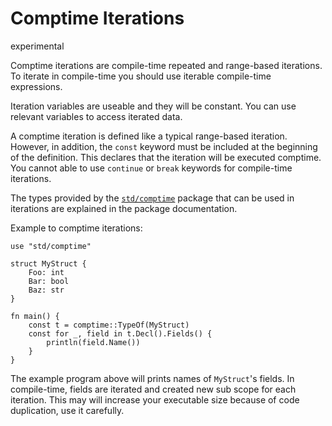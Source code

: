 # Comptime Iterations

<div class="warning-badge">experimental</div>

Comptime iterations are compile-time repeated and range-based iterations. To iterate in compile-time you should use iterable compile-time expressions. 

Iteration variables are useable and they will be constant. You can use relevant variables to access iterated data.

A comptime iteration is defined like a typical range-based iteration. However, in addition, the `const` keyword must be included at the beginning of the definition. This declares that the iteration will be executed comptime. You cannot able to use `continue` or `break` keywords for compile-time iterations.

The types provided by the [`std/comptime`](/std/comptime) package that can be used in iterations are explained in the package documentation.

Example to comptime iterations:
```jule
use "std/comptime"

struct MyStruct {
    Foo: int
    Bar: bool
    Baz: str
}

fn main() {
    const t = comptime::TypeOf(MyStruct)
    const for _, field in t.Decl().Fields() {
        println(field.Name())
    }
}
```

The example program above will prints names of `MyStruct`'s fields. In compile-time, fields are iterated and created new sub scope for each iteration. This may will increase your executable size because of code duplication, use it carefully.